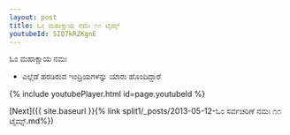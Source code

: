 ```yaml
---
layout: post
title: ಓಂ ಮಹಾಕ್ಷಾಯ ನಮಃ ೧೧ ಟೈಮ್ಸ್
youtubeId: SIQ7kRZKgnE
---
```

 
 
 ಓಂ ಮಹಾಕ್ಷಾಯ ನಮಃ  
 
 -  ಎಲ್ಲೆಡೆ ಹರಡಿರುವ ಇಂದ್ರಿಯಗಳನ್ನು ಯಾರು ಹೊಂದಿದ್ದಾರೆ 
 
  
 
  
 
 
 
 
 
 


{% include youtubePlayer.html id=page.youtubeId %}
 
[Next]({{ site.baseurl }}{% link  split1/_posts/2013-05-12-ಓಂ ಸರ್ವಚರಿಣೆ ನಮಃ ೧೧ ಟೈಮ್ಸ್.md%})
 
